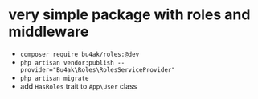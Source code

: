 # very simple package with roles and middleware

* `composer require bu4ak/roles:@dev`
* `php artisan vendor:publish --provider="Bu4ak\Roles\RolesServiceProvider"`
* `php artisan migrate`
* add `HasRoles` trait to `App\User` class